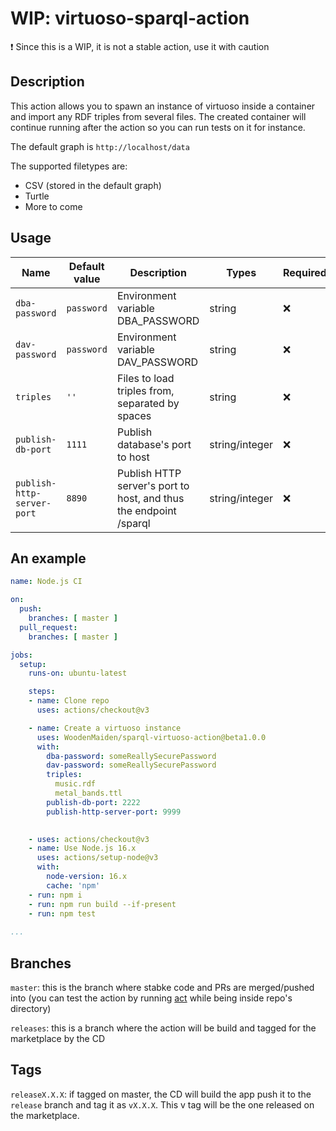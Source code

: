 # WIP: virtuoso-sparql-action

:exclamation: Since this is a WIP, it is not a stable action, use it with caution

## Description

This action allows you to spawn an instance of virtuoso inside a container and import any RDF triples from several files. The created container will continue running after the action so you can run tests on it for instance.

The default graph is ``http://localhost/data``

The supported filetypes are: 
- CSV (stored in the default graph)
- Turtle
- More to come

## Usage
| Name | Default value | Description | Types | Required |
|------|---------------|-------------|-------|----------|
| ``dba-password`` | ``password`` | Environment variable DBA_PASSWORD | string | :x: | 
| ``dav-password`` | ``password``| Environment variable DAV_PASSWORD | string | :x: |
| ``triples`` | ``''``| Files to load triples from, separated by spaces | string | :x: |
| ``publish-db-port`` | ``1111`` | Publish database's port to host | string/integer | :x: |
| ``publish-http-server-port`` | ``8890`` | Publish HTTP server's port to host, and thus the endpoint /sparql | string/integer | :x: |


## An example
```yaml
name: Node.js CI

on:
  push:
    branches: [ master ]
  pull_request:
    branches: [ master ]

jobs:
  setup:
    runs-on: ubuntu-latest

    steps:
    - name: Clone repo 
      uses: actions/checkout@v3

    - name: Create a virtuoso instance
      uses: WoodenMaiden/sparql-virtuoso-action@beta1.0.0
      with:
        dba-password: someReallySecurePassword
        dav-password: someReallySecurePassword
        triples: 
          music.rdf
          metal_bands.ttl
        publish-db-port: 2222
        publish-http-server-port: 9999
        

    - uses: actions/checkout@v3
    - name: Use Node.js 16.x
      uses: actions/setup-node@v3
      with:
        node-version: 16.x
        cache: 'npm'
    - run: npm i
    - run: npm run build --if-present
    - run: npm test
  
...
```

##  Branches

``master``: this is the branch where stabke code and PRs are merged/pushed into (you can test the action by running [act](https://github.com/nektos/act) while being inside repo's directory)

``releases``: this is a branch where the action will be  build and tagged for the marketplace by the CD

## Tags

``releaseX.X.X``: if tagged on master, the CD will build the app push it to the ``release`` branch and tag it as ``vX.X.X``. This v tag will be the one released on the marketplace.